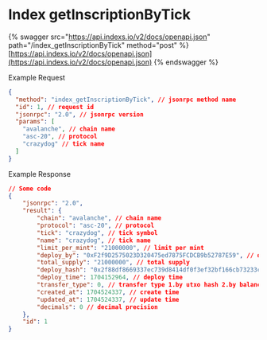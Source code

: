 # Index getInscriptionByTick

{% swagger src="https://api.indexs.io/v2/docs/openapi.json" path="/index_getInscriptionByTick" method="post" %}
[https://api.indexs.io/v2/docs/openapi.json](https://api.indexs.io/v2/docs/openapi.json)
{% endswagger %}

Example Request

```json
{
  "method": "index_getInscriptionByTick", // jsonrpc method name
  "id": 1, // request id
  "jsonrpc": "2.0", // jsonrpc version
  "params": [
    "avalanche", // chain name
    "asc-20", // protocol
    "crazydog" // tick name
  ]
}
```

Example Response

```json
// Some code
{
    "jsonrpc": "2.0",
    "result": {
        "chain": "avalanche", // chain name
        "protocol": "asc-20", // protocol
        "tick": "crazydog", // tick symbol
        "name": "crazydog", // tick name
        "limit_per_mint": "21000000", // limit per mint
        "deploy_by": "0xF2f9D2575023D320475ed7875FCDCB9b52787E59", // deployer address
        "total_supply": "21000000", // total supply
        "deploy_hash": "0x2f88df8669337ec739d8414df0f3ef32bf166cb73233c965e805b7fa54eef1f2", // deploy hash
        "deploy_time": 1704152964, // deploy time
        "transfer_type": 0, // transfer type 1.by utxo hash 2.by balance
        "created_at": 1704524337, // create time
        "updated_at": 1704524337, // update time
        "decimals": 0 // decimal precision
    },
    "id": 1
}
```
